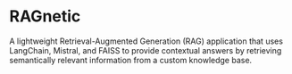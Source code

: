 # RAGnetic
A lightweight Retrieval-Augmented Generation (RAG) application that uses LangChain, Mistral, and FAISS to provide contextual answers by retrieving semantically relevant information from a custom knowledge base.
